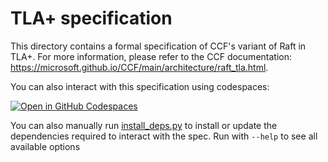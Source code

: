 # TLA+ specification

This directory contains a formal specification of CCF's variant of Raft in TLA+. For more information, please refer to the CCF documentation: https://microsoft.github.io/CCF/main/architecture/raft_tla.html.

You can also interact with this specification using codespaces:

[![Open in GitHub Codespaces](https://github.com/codespaces/badge.svg)](https://github.com/codespaces/new?hide_repo_select=true&ref=main&repo=180112558&machine=xLargePremiumLinux&devcontainer_path=.devcontainer%2Ftlaplus%2Fdevcontainer.json&location=WestEurope)

You can also manually run [install_deps.py](install_deps.py) to install or update the dependencies required to interact with the spec. Run with `--help` to see all available options
